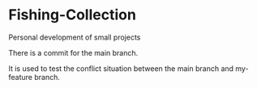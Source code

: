 # Fishing-Collection
Personal development of small projects

There is a commit for the main branch.

It is used to test the conflict situation between the main branch and my-feature branch.
